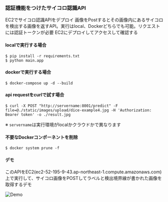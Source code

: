 ### 認証機能をつけたサイコロ認識API
EC2でサイコロ認識APIをデプロイ
画像をPostするとその画像内にあるサイコロを検出する画像を返すAPI。実行はlocal、Dockerどちらでも可能。リクエストには認証トークンが必要
EC2にデプロイしてアクセスして確認する

#### localで実行する場合
```
$ pip install -r requirements.txt
$ python main.app
```

#### dockerで実行する場合
```
$ docker-compose up -d --build
```

#### api requestをcurlで試す場合
```
$ curl -X POST "http://servername:8001/predict" -F file=@./static/images/upload/dice-example4.jpg -H 'Authorization: Bearer token' -o ./result.jpg
```
※ `servername`は実行環境がlocalかクラウドかで異なります

#### 不要なDockerコンポーネントを削除
```
$ docker system prune -f
```

#### デモ
このAPIをEC2(ec2-52-195-9-43.ap-northeast-1.compute.amazonaws.com)上で実行して、サイコロ画像をPOSTしてラベルと検出境界線が書かれた画像を取得するデモ

![Demo](https://github.com/tsubauaaa/AITrialTraining/blob/main/Training6/dice_api/demo.gif)